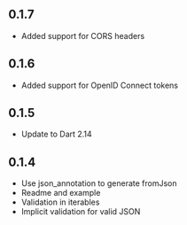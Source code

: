 ## 0.1.7

* Added support for CORS headers

## 0.1.6

* Added support for OpenID Connect tokens

## 0.1.5

* Update to Dart 2.14

## 0.1.4

* Use json_annotation to generate fromJson
* Readme and example
* Validation in iterables
* Implicit validation for valid JSON
